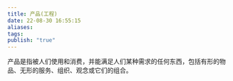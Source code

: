 ```yaml
---
title: 产品(工程)
date: 22-08-30 16:55:15
aliases: 
tags: 
publish: "true"
---
```


产品是指被人们使用和消费，并能满足人们某种需求的任何东西，包括有形的物品、无形的服务、组织、观念或它们的组合。
